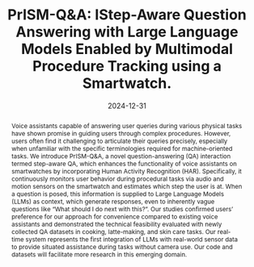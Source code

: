 ---
abstract: "Voice assistants capable of answering user queries during various physical tasks have shown promise in guiding users through complex procedures. However, users often find it challenging to articulate their queries precisely, especially when unfamiliar with the specific terminologies required for machine-oriented tasks. We introduce PrISM-Q&A, a novel question-answering (QA) interaction termed step-aware QA, which enhances the functionality of voice assistants on smartwatches by incorporating Human Activity Recognition (HAR). Specifically, it continuously monitors user behavior during procedural tasks via audio and motion sensors on the smartwatch and estimates which step the user is at. When a question is posed, this information is supplied to Large Language Models (LLMs) as context, which generate responses, even to inherently vague questions like “What should I do next with this?”. Our studies confirmed users’ preference for our approach for convenience compared to existing voice assistants and demonstrated the technical feasibility evaluated with newly collected QA datasets in cooking, latte-making, and skin care tasks. Our real-time system represents the first integration of LLMs with real-world sensor data to provide situated assistance during tasks without camera use. Our code and datasets will facilitate more research in this emerging domain. "
authors:
- arakawa
- Jill Lehman
- goel
bibtex: '@inproceedings{Arakawa2024,

  title={PrISM-Q&A: Step-Aware Question Answering with Large Language Models Enabled by Multimodal Procedure Tracking using a Smartwatch},

  author={Riku Arakawa, Jill Lehman, Mayank
  Goel},

  booktitle={Proceedings of the ACM on Interactive, Mobile, Wearable, and Ubiquitous
  Technologies (IMWUT)},

  year={2024}

  }'
blurb: Step-Aware Question Answering using LLMs Enabled by Multimodal Action and Procedure Tracking using a Smartwatch}
citation: 'Riku Arakawa, Jill Lehman, Mayank Goel.
  2024. PrISM-Q&A: IStep-Aware Question Answering with Large Language Models Enabled by Multimodal Procedure Tracking using a Smartwatch. Proceedings of the ACM on Interactive, Mobile, Wearable, and Ubiquitous Technologies (IMWUT),'
conference: Proceedings of the ACM on Interactive, Mobile, Wearable, and Ubiquitous
  Technologies (IMWUT)
date: '2024-12-31'
image: /images/pubs/PrismQA.png
name: PrISM-Q&A
onhomepage: true
pdf: /pdfs/prism_qa.pdf
thumbnail: /images/pubs/PrismQA.png
title: 'PrISM-Q&A: IStep-Aware Question Answering with Large Language Models Enabled by Multimodal Procedure Tracking using a Smartwatch.'
year: '2024'
category: activity,interaction
---